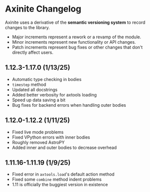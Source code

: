 # Axinite Changelog
Axinite uses a derivative of the **semantic versioning system** to record changes to the library. 
- Major increments represent a rework or a revamp of the module.
- Minor increments represent new functionality or API changes.
- Patch increments represent bug fixes or other changes that don't directly affect users.
## 1.12.3-1.17.0 (1/13/25)
- Automatic type checking in bodies
- `timestep` method
- Updated all docstrings
- Added better verbosity for axtools loading
- Speed up data saving a bit
- Bug fixes for backend errors when handling outer bodies
## 1.12.0-1.12.2 (1/11/25)
- Fixed live mode problems
- Fixed VPython errors with inner bodies
- Roughly removed AstroPY
- Added inner and outer bodies to decrease overhead
## 1.11.16-1.11.19 (1/9/25)
- Fixed error in `axtools.load`'s default action method 
- Fixed some `combine` method indent problems
- 1.11 is officially the buggiest version in existence 
